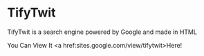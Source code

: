 # TifyTwit


TifyTwit is a search engine powered by Google and made in HTML

You Can View It <a href:sites.google.com/view/tifytwit>Here! </a>

